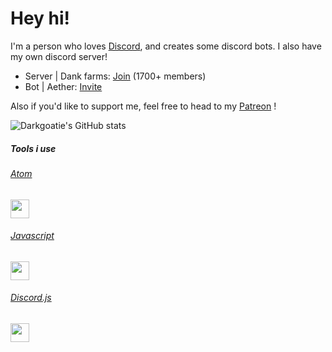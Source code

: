 # Hey hi!
I'm a person who loves [Discord](https://discord.com), and creates some discord bots. I also have my own discord server! 
- Server | Dank farms: [Join](https://dsc.gg/farms) (1700+ members)
- Bot | Aether: [Invite](https://discord.com/oauth2/authorize?client_id=%20805537268349665290&permissions=8&scope=bot%20applications.commands)

Also if you'd like to support me, feel free to head to my [Patreon](https://patreon.com/aether1611) !

![Darkgoatie's GitHub stats](https://github-readme-stats.vercel.app/api?username=Darkgoatie&count_private=true&theme=merko&show_invites=true)

##### Tools i use
###### [Atom](https://atom.io) 
<img src="https://user-images.githubusercontent.com/81323822/118517821-3a5e9880-b740-11eb-83b5-1c524e3c585d.png" width="30" height="30" />  

###### [Javascript](https://javascript.info)
<img src="https://user-images.githubusercontent.com/81323822/118519533-e2289600-b741-11eb-8dd1-5e708de4ca30.jpeg" width="30" height="30" /> 

###### [Discord.js](https://discord.js.org/#/)
<img src="https://user-images.githubusercontent.com/81323822/118520141-7692f880-b742-11eb-9aee-2737b9f5fab9.png" width="30" height="30" /> 
